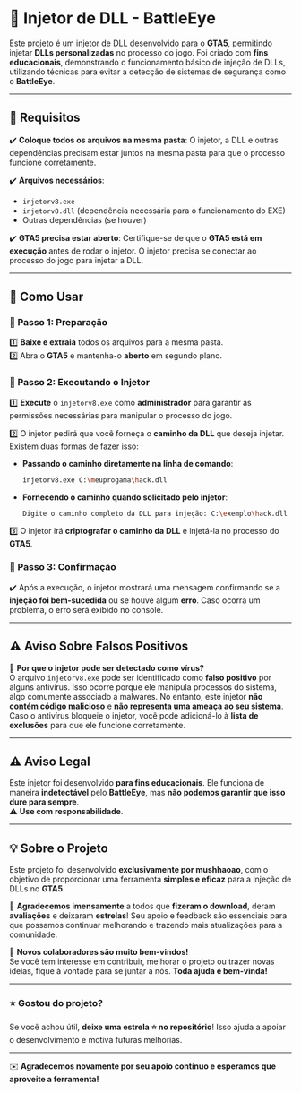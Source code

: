 # 🎯 Injetor de DLL - BattleEye  

Este projeto é um injetor de DLL desenvolvido para o **GTA5**, permitindo injetar **DLLs personalizadas** no processo do jogo. Foi criado com **fins educacionais**, demonstrando o funcionamento básico de injeção de DLLs, utilizando técnicas para evitar a detecção de sistemas de segurança como o **BattleEye**.

---

## 📌 Requisitos  

✔️ **Coloque todos os arquivos na mesma pasta**: O injetor, a DLL e outras dependências precisam estar juntos na mesma pasta para que o processo funcione corretamente.  

✔️ **Arquivos necessários**:  
- `injetorv8.exe`  
- `injetorv8.dll` (dependência necessária para o funcionamento do EXE)  
- Outras dependências (se houver)  

✔️ **GTA5 precisa estar aberto**: Certifique-se de que o **GTA5 está em execução** antes de rodar o injetor. O injetor precisa se conectar ao processo do jogo para injetar a DLL.  

---

## 🚀 Como Usar  

### 🔹 Passo 1: Preparação  
1️⃣ **Baixe e extraia** todos os arquivos para a mesma pasta.  
2️⃣ Abra o **GTA5** e mantenha-o **aberto** em segundo plano.  

### 🔹 Passo 2: Executando o Injetor  
1️⃣ **Execute** o `injetorv8.exe` como **administrador** para garantir as permissões necessárias para manipular o processo do jogo.  

2️⃣ O injetor pedirá que você forneça o **caminho da DLL** que deseja injetar. Existem duas formas de fazer isso:  

   - **Passando o caminho diretamente na linha de comando**:  
     ```bash
     injetorv8.exe C:\meuprogama\hack.dll
     ```

   - **Fornecendo o caminho quando solicitado pelo injetor**:  
     ```bash
     Digite o caminho completo da DLL para injeção: C:\exemplo\hack.dll
     ```

3️⃣ O injetor irá **criptografar o caminho da DLL** e injetá-la no processo do **GTA5**.  

### 🔹 Passo 3: Confirmação  
✔️ Após a execução, o injetor mostrará uma mensagem confirmando se a **injeção foi bem-sucedida** ou se houve algum **erro**. Caso ocorra um problema, o erro será exibido no console.  

---

## ⚠️ Aviso Sobre Falsos Positivos  

🚨 **Por que o injetor pode ser detectado como vírus?**  
O arquivo `injetorv8.exe` pode ser identificado como **falso positivo** por alguns antivírus. Isso ocorre porque ele manipula processos do sistema, algo comumente associado a malwares. No entanto, este injetor **não contém código malicioso** e **não representa uma ameaça ao seu sistema**. Caso o antivírus bloqueie o injetor, você pode adicioná-lo à **lista de exclusões** para que ele funcione corretamente.  

---

## ⚠️ Aviso Legal  

Este injetor foi desenvolvido **para fins educacionais**. Ele funciona de maneira **indetectável** pelo **BattleEye**, mas **não podemos garantir que isso dure para sempre**.  
⚠️ **Use com responsabilidade**.  

---

## 💡 Sobre o Projeto  

Este projeto foi desenvolvido **exclusivamente por mushhaoao**, com o objetivo de proporcionar uma ferramenta **simples e eficaz** para a injeção de DLLs no **GTA5**.  

🙏 **Agradecemos imensamente** a todos que **fizeram o download**, deram **avaliações** e deixaram **estrelas**! Seu apoio e feedback são essenciais para que possamos continuar melhorando e trazendo mais atualizações para a comunidade.  

🔧 **Novos colaboradores são muito bem-vindos!**  
Se você tem interesse em contribuir, melhorar o projeto ou trazer novas ideias, fique à vontade para se juntar a nós. **Toda ajuda é bem-vinda!**  

---

### ⭐ **Gostou do projeto?**  
Se você achou útil, **deixe uma estrela ⭐ no repositório**! Isso ajuda a apoiar o desenvolvimento e motiva futuras melhorias.  

---

✉️ **Agradecemos novamente por seu apoio contínuo e esperamos que aproveite a ferramenta!**

